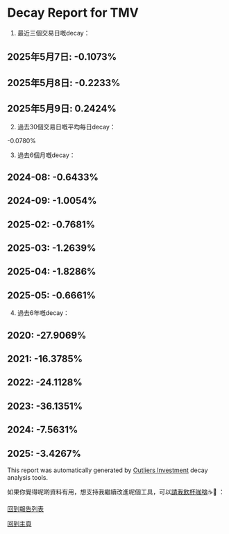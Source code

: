 # Decay Report for TMV

1. 最近三個交易日嘅decay：

## 2025年5月7日: -0.1073%
## 2025年5月8日: -0.2233%
## 2025年5月9日: 0.2424%
2. 過去30個交易日嘅平均每日decay：

-0.0780%

3. 過去6個月嘅decay：

## 2024-08: -0.6433%
## 2024-09: -1.0054%
## 2025-02: -0.7681%
## 2025-03: -1.2639%
## 2025-04: -1.8286%
## 2025-05: -0.6661%
4. 過去6年嘅decay：

## 2020: -27.9069%
## 2021: -16.3785%
## 2022: -24.1128%
## 2023: -36.1351%
## 2024: -7.5631%
## 2025: -3.4267%


This report was automatically generated by [Outliers Investment](https://outliersecon.github.io/Outliers-Investment/) decay analysis tools.

如果你覺得呢啲資料有用，想支持我繼續改進呢個工具，可以[請我飲杯咖啡](https://buymeacoffee.com/outliersecon)☕🙏 ：

[回到報告列表](https://outliersecon.github.io/Outliers-Investment/reports/reports_public)

[回到主頁](https://outliersecon.github.io/Outliers-Investment/)
